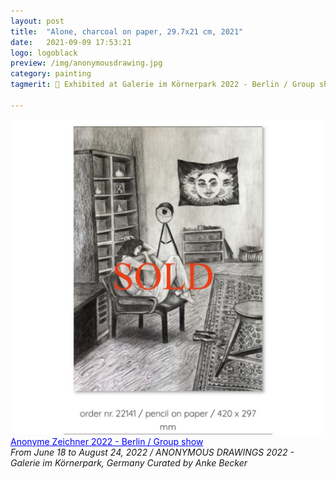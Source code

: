 ```yaml
---
layout: post
title:  "Alone, charcoal on paper, 29.7x21 cm, 2021"
date:   2021-09-09 17:53:21
logo: logoblack
preview: /img/anonymousdrawing.jpg
category: painting
tagmerit: 🔖 Exhibited at Galerie im Körnerpark 2022 - Berlin / Group show. 

---
```


![alone](/img/anonymousdrawing.jpg)
<a href="#" class="tag" style="color: blue"> Anonyme Zeichner 2022 - Berlin / Group show </a> <br>
*From June 18 to August 24, 2022 / ANONYMOUS DRAWINGS 2022 - Galerie im Körnerpark, Germany*
*Curated by Anke Becker*

 